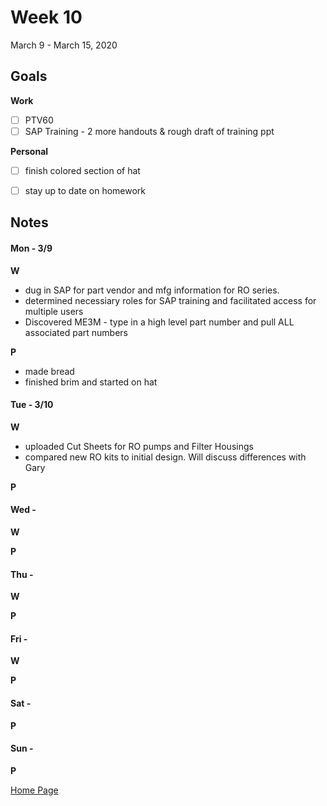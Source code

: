 # Week 10
March 9 - March 15, 2020

## Goals

**Work**

- [ ] PTV60
- [ ] SAP Training - 2 more handouts & rough draft of training ppt

**Personal**

- [ ] finish colored section of hat
- [ ] stay up to date on homework


## Notes

#### Mon - 3/9 ####

**W**

- dug in SAP for part vendor and mfg information for RO series.
- determined necessiary roles for SAP training and facilitated access for multiple users
- Discovered ME3M - type in a high level part number and pull ALL associated part numbers

**P**

- made bread
- finished brim and started on hat

#### Tue - 3/10 ####

**W**

- uploaded Cut Sheets for RO pumps and Filter Housings
- compared new RO kits to initial design.  Will discuss differences with Gary

**P**

#### Wed -  ####

**W**

**P**

#### Thu -  ####

**W**

**P**

#### Fri -  ####

**W**

**P**

#### Sat -  ####

**P**

#### Sun -  ####

**P**


[Home Page](https://ch3ck3rs.github.io/Goals)
